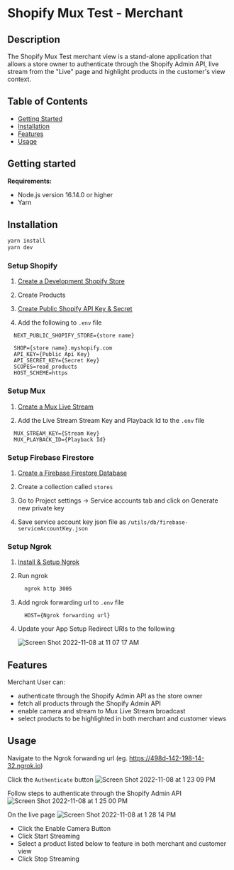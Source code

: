 # Shopify Mux Test - Merchant

## Description

The Shopify Mux Test merchant view is a stand-alone application that allows a store owner to authenticate through the Shopify Admin API, live stream from the "Live" page and highlight products in the customer's view context.

## Table of Contents

- [Getting Started](#getting-started)
- [Installation](#installation)
- [Features](#features)
- [Usage](#usage)

## Getting started

**Requirements:**

- Node.js version 16.14.0 or higher
- Yarn

## Installation

```bash
yarn install
yarn dev
```

### Setup Shopify

1. [Create a Development Shopify Store](https://help.shopify.com/en/partners/dashboard/managing-stores/development-stores#create-a-development-store-for-testing-apps-or-themes)

2. Create Products

3. [Create Public Shopify API Key & Secret](https://litextension.com/blog/shopify-api-key/#How-to-Get-Shopify-API-Key-for-Public-Apps)

4. Add the following to `.env` file

```
  NEXT_PUBLIC_SHOPIFY_STORE={store name}

  SHOP={store name}.myshopify.com
  API_KEY={Public Api Key}
  API_SECRET_KEY={Secret Key}
  SCOPES=read_products
  HOST_SCHEME=https
```

### Setup Mux

1. [Create a Mux Live Stream](https://docs.mux.com/guides/video/start-live-streaming)

2. Add the Live Stream Stream Key and Playback Id to the `.env` file

```
  MUX_STREAM_KEY={Stream Key}
  MUX_PLAYBACK_ID={Playback Id}
```

### Setup Firebase Firestore

1. [Create a Firebase Firestore Database](https://cloud.google.com/firestore/docs/create-database-web-mobile-client-library)

2. Create a collection called `stores`

3. Go to Project settings -> Service accounts tab and click on Generate new private key

4. Save service account key json file as `/utils/db/firebase-serviceAccountKey.json`

### Setup Ngrok

1. [Install & Setup Ngrok](https://ngrok.com/docs/getting-started)

2. Run ngrok

   ```bash
     ngrok http 3005
   ```

3. Add ngrok forwarding url to `.env` file

   ```
     HOST={Ngrok forwarding url}
   ```

4. Update your App Setup Redirect URIs to the following

   ![Screen Shot 2022-11-08 at 11 07 17 AM](https://user-images.githubusercontent.com/29506632/200643857-2bd717d0-0b3e-4623-a865-85e5e63ed5b8.png)

## Features

Merchant User can:

- authenticate through the Shopify Admin API as the store owner
- fetch all products through the Shopify Admin API
- enable camera and stream to Mux Live Stream broadcast
- select products to be highlighted in both merchant and customer views

## Usage

Navigate to the Ngrok forwarding url (eg. https://498d-142-198-14-32.ngrok.io)

Click the `Authenticate` button
![Screen Shot 2022-11-08 at 1 23 09 PM](https://user-images.githubusercontent.com/29506632/200651707-9b565ec2-2d9f-4d36-9056-9217204ebb4f.png)

Follow steps to authenticate through the Shopify Admin API
![Screen Shot 2022-11-08 at 1 25 00 PM](https://user-images.githubusercontent.com/29506632/200651726-391370ed-40d4-4137-ba81-9b748d9df6cd.png)

On the live page
![Screen Shot 2022-11-08 at 1 28 14 PM](https://user-images.githubusercontent.com/29506632/200651741-dfe6e502-9e2d-44eb-8797-be38861de9b3.png)

- Click the Enable Camera Button
- Click Start Streaming
- Select a product listed below to feature in both merchant and customer view
- Click Stop Streaming

